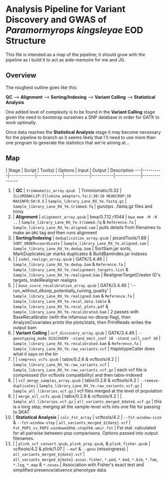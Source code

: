 # Analysis Pipeline for Variant Discovery and GWAS of *Paramormyrops kingsleyae* EOD Structure

This file is intended as a map of the pipeline; it should grow with the pipeline as I build it to act as aide-memoire for me and JG.

## Overview

The roughest outline goes like this:

**QC** --> **Alignment** --> **Sorting/Indexing** --> **Variant Calling** --> **Statistical Analysis**

One added level of complexity is to be found in the **Variant Calling** stage given the need to bootstrap ourselves a SNP database in order for GATK to work optimally.

Once data reaches the **Statistical Analysis** stage it may become necessary for the pipeline to branch as it seems likely that I'll need to use more than one program to generate the statistics that we're aiming at...

## Map

   |  Stage   |   Script    |   Tool(s)   |   Options   |   Input   |   Output    |   Description
---|----------|-------------|-------------|-------------|-----------|-------------|---------------
1. | **QC** | `trimmomatic_array.qsub ` | Trimmomatic/0.32 | `ILLUMINACLIP:Illumina_adapters.fa:2:30:10 HEADCROP:10 MAXINFO:50:0.5` | `Sample_library_Lane_RX_Ye.fastq.gz` | `Sample_library_Lane_RX_Ye.trimmed.fq` | gunzips ..fastq.gz files and trims
2. | **Alignment** | `alignment_array.qsub` | bwa/0.7.12.r1044 | `bwa mem -M -R ..` | `Sample_library_Lane_RX_Ye.trimmed.fq` & `Reference.fa` | `Sample_library_Lane_RX_Ye.aligned.sam` | pulls details from filenames to make an `@RG` tag and then runs alignment
3. | **Sorting/Indexing** | `deduplication_array.qsub` | picardTools/1.89 | `SORT_ORDER=coordinate` | `Sample_library_Lane_RX_Ye.aligned.sam` | `Sample_library_Lane_RX_Ye.dedup.bam` | SortSam.jar sorts, MarkDuplicates.jar marks duplicates & BuildBamIndex.jar indexes
4. | | `indel_realign_array.qsub` | GATK/3.4.46 | | `Sample_library_Lane_RX_Ye.dedup.bam` & `Reference.fa` | `Sample_library_Lane_RX_Ye.realignment_targets.list` & `Sample_library_Lane_RX_Ye.realigned.bam` | RealignerTargetCreator ID's targets, IndelRealigner realigns
5. | | `base_score_recalibration_array.qsub` | GATK/3.4.46 | '--run_without_dbsnp_potentially_ruining_quality' | `Sample_library_Lane_RX_Ye.realigned.bam` & `Reference.fa` | `Sample_library_Lane_RX_Ye.recal_data.table` & `Sample_library_Lane_RX_Ye.recal_plots.pdf` & `Sample_library_Lane_RX_Ye.recalibrated.bam` | 2 passes with BaseRecalibrator (with the infamous no-dbsnp flag), then AnalyzeCovariates prints the plots/stats, then PrintReads writes the output bam
6. | **Variant Calling** | `vcf_discovery_array.qsub` | GATK/3.4.46 | `--genotyping_mode DISCOVERY -stand_emit_conf 10 -stand_call_conf 30` | `Sample_library_Lane_RX_Ye.recalibrated.bam` & `Reference.fa` | `Sample_library_Lane_RX_Ye.raw_variants.vcf` | HaplotypeCaller does what it says on the tin
7. | | `compress_vcfs.qsub` | tabix/0.2.6 & vcftools/4.2 | | `Sample_library_Lane_RX_Ye.raw_variants.vcf` | `Sample_library_Lane_RX_Ye.raw_variants.vcf.gz` | each vcf file is compressed (for vcftools compatibility) and then tabix-indexed
8. | | `vcf_merge_samples_array.qsub` | tabix/0.2.6 & vcftools/4.2 | `--remove-duplicates` | `Sample_library_Lane_RX_Ye.raw_variants.vcf.gz` | `Sample_all_libraries.vcf.gz` | vcf files merged at the level of population
9. | | `merge_all_vcfs.qsub` | tabix/0.2.6 & vcftools/4.2 | | `Sample_all_libraries.vcf.gz` | `all_variants_merged_$date$.vcf.gz` | this is a long step; merging all the sample-level vcfs into one file for passing to SKAT
10. | **Statistical Analysis** | `calc_Fst_array` | vcftools/4.2 | `--fst-window-size` & `--fst-window-step` | `all_variants_merged_${date}.vcf` | `Fst_POP1_vs_POP2.windowedXkb.stepYkb.weir.fst` | Fst stat. calculated for all pairwise between-pop comparisons. Options passed into output filenames.
11. | | `plink_vcf_convert.qsub`, `plink_prep.qsub`, & `plink_fisher.qsub` | vcftools/4.2 & plink/1.07 | `--maf` & `--geno` (missingness) | `all_variants_merged_${date}.vcf` | `all_variants_merged_${date}.assoc.fisher`, `*.ped`, `*.bed`, `*.bim`, `*.fam`, `*.log`, `*.map` & `*.nosex` | Association with Fisher's exact test and simplified presence/absence phenotype data.
